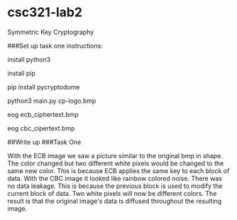 # csc321-lab2
Symmetric Key Cryptography

###Set up task one instructions:

install python3

install pip

pip install pycryptodome

python3 main.py cp-logo.bmp

eog ecb_ciphertext.bmp

eog cbc_cipertext.bmp


##Write up
###Task One

With the ECB image we saw a picture similar to the original bmp in shape. The color changed but two different white pixels would be changed to the same new color. This is because ECB applies the same key to each block of data. With the CBC image it looked like rainbow colored noise. There was no data leakage. This is because the previous block is used to modify the current block of data. Two white pixels will now be different colors. The result is that the original image's data is diffused throughout the resulting image.

